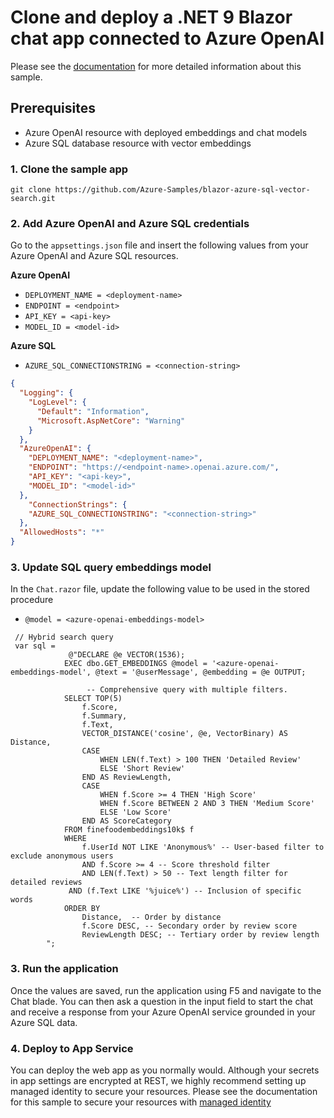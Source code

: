 # Clone and deploy a .NET 9 Blazor chat app connected to Azure OpenAI
 Please see the [documentation](https://learn.microsoft.com/azure/app-service/deploy-intelligent-apps-dotnet-to-azure-sql) for more detailed information about this sample.

## Prerequisites
- Azure OpenAI resource with deployed embeddings and chat models
- Azure SQL database resource with vector embeddings

### 1. Clone the sample app
```
git clone https://github.com/Azure-Samples/blazor-azure-sql-vector-search.git
```

### 2. Add Azure OpenAI and Azure SQL credentials
Go to the `appsettings.json` file and insert the following values from your Azure OpenAI and Azure SQL resources.

**Azure OpenAI**
- `DEPLOYMENT_NAME = <deployment-name>`
- `ENDPOINT = <endpoint>`
- `API_KEY = <api-key>`
- `MODEL_ID = <model-id>`

**Azure SQL**
- `AZURE_SQL_CONNECTIONSTRING = <connection-string>`

```json
{
  "Logging": {
    "LogLevel": {
      "Default": "Information",
      "Microsoft.AspNetCore": "Warning"
    }
  },
  "AzureOpenAI": {
    "DEPLOYMENT_NAME": "<deployment-name>",
    "ENDPOINT": "https://<endpoint-name>.openai.azure.com/",
    "API_KEY": "<api-key>",
    "MODEL_ID": "<model-id>"
  },
    "ConnectionStrings": {
    "AZURE_SQL_CONNECTIONSTRING": "<connection-string>"
  },
  "AllowedHosts": "*"
}
```

### 3. Update SQL query embeddings model
In the `Chat.razor` file, update the following value to be used in the stored procedure
- `@model = <azure-openai-embeddings-model>`

```
 // Hybrid search query
 var sql =
             @"DECLARE @e VECTOR(1536);
			EXEC dbo.GET_EMBEDDINGS @model = '<azure-openai-embeddings-model', @text = '@userMessage', @embedding = @e OUTPUT;

				 -- Comprehensive query with multiple filters.
			SELECT TOP(5)
				f.Score,
				f.Summary,
				f.Text,
				VECTOR_DISTANCE('cosine', @e, VectorBinary) AS Distance,
				CASE
					WHEN LEN(f.Text) > 100 THEN 'Detailed Review'
					ELSE 'Short Review'
				END AS ReviewLength,
				CASE
					WHEN f.Score >= 4 THEN 'High Score'
					WHEN f.Score BETWEEN 2 AND 3 THEN 'Medium Score'
					ELSE 'Low Score'
				END AS ScoreCategory
			FROM finefoodembeddings10k$ f
			WHERE
				f.UserId NOT LIKE 'Anonymous%' -- User-based filter to exclude anonymous users
				AND f.Score >= 4 -- Score threshold filter
				AND LEN(f.Text) > 50 -- Text length filter for detailed reviews
             AND (f.Text LIKE '%juice%') -- Inclusion of specific words
			ORDER BY
				Distance,  -- Order by distance
				f.Score DESC, -- Secondary order by review score
				ReviewLength DESC; -- Tertiary order by review length
		";
```

### 3. Run the application
Once the values are saved, run the application using F5 and navigate to the Chat blade. You can then ask a question in the input field to start the chat and receive a response from your Azure OpenAI service grounded in your Azure SQL data.

### 4. Deploy to App Service
You can deploy the web app as you normally would. Although your secrets in app settings are encrypted at REST, we highly recommend setting up managed identity to secure your resources. Please see the documentation for this sample to secure your resources with [managed identity](https://learn.microsoft.com/azure/app-service/deploy-intelligent-apps-dotnet-to-azure-sql#secure-your-data-with-managed-identity)
